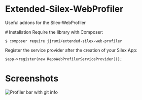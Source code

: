# Extended-Silex-WebProfiler
Useful addons for the Silex-WebProfiler

# Installation
Require the library with Composer:

```
$ composer require jjrumi/extended-silex-web-profiler
```

Register the service provider after the creation of your Silex App:
```
$app->register(new RepoWebProfilerServiceProvider());
```

# Screenshots
![Profiler bar with git info](https://raw.githubusercontent.com/wiki/jjrumi/Extended-Silex-WebProfiler/debugbar.png "Profiler bar with git info")
